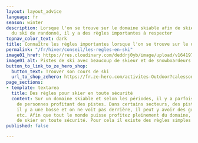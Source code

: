 ```yaml
---
layout: layout_advice
language: fr
season: winter
description: Lorsque l'on se trouve sur le domaine skiable afin de skier ou de faire
  du ski de randonné, il y a des règles importantes à respecter
topnav_color_text: dark
title: Connaître les règles importantes lorsque l'on se trouve sur le domaine skiable
permalink: "/fr/hiver/conseil/les-regles-en-ski"
image01_href: https://res.cloudinary.com/deddrj0yb/image/upload/v1641974261/website/Conseil%20/les-anderson-R3tHkgwYaic-unsplash_n0zcsn.jpg
image01_alt: Pistes de ski avec beaucoup de skieur et de snowboardeurs en groupe
button_to_link_to_ze_hero_shop:
  button_text: Trouver son cours de ski
  url_to_shop_zehero: https://fr.ze-hero.com/activites-Outdoor?calessonstype=all&catypegenderlistsummer=all&calessonsactivitytype=Ski&start-date=
page_sections:
- template: textarea
  title: Des règles pour skier en toute sécurité
  content: Sur un domaine skiable et selon les périodes, il y a parfois énormément
    de personnes profitant des pistes. Dans certains secteurs, des pistes se croisent,
    il y a une bosse et on ne voit pas derrière, il peut y avoir des groupes d'enfants
    etc. Afin que tout le monde puisse profitez pleinement du domaine, il est important
    de skier en toute sécurité. Pour cela il existe des règles simples et importantes.
published: false

---
```

